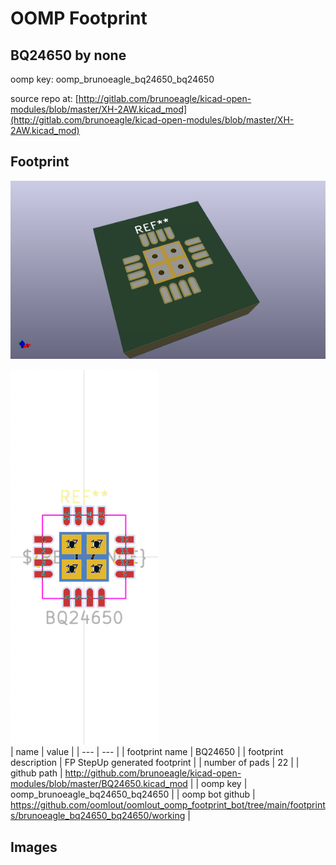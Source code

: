 # OOMP Footprint  
## BQ24650  by none  
  
oomp key: oomp_brunoeagle_bq24650_bq24650  
  
source repo at: [http://gitlab.com/brunoeagle/kicad-open-modules/blob/master/XH-2AW.kicad_mod](http://gitlab.com/brunoeagle/kicad-open-modules/blob/master/XH-2AW.kicad_mod)  
## Footprint  
  
[![working_kicad_pcb_3d.png](working_kicad_pcb_3d_600.png)](working_kicad_pcb_3d.png)  
  
[![working.png](working_600.png)](working.png)  
| name | value | 
| --- | --- | 
| footprint name | BQ24650 | 
| footprint description | FP StepUp generated footprint | 
| number of pads | 22 | 
| github path | http://github.com/brunoeagle/kicad-open-modules/blob/master/BQ24650.kicad_mod | 
| oomp key | oomp_brunoeagle_bq24650_bq24650 | 
| oomp bot github | https://github.com/oomlout/oomlout_oomp_footprint_bot/tree/main/footprints/brunoeagle_bq24650_bq24650/working | 
## Images  
